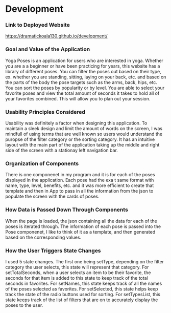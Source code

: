 # Development

### Link to Deployed Website
https://dramatickoala130.github.io/development/

### Goal and Value of the Application
Yoga Poses is an application for users who are interested in yoga. Whether you are a a beginner or have been practicing for years, this website has a library of different poses. You can filter the poses out based on their type, ex. whether you are standing, sitting, laying on your back, etc. and based on the parts of the body the pose targets such as the arms, back, hips, etc. You can sort the poses by popularity or by level. You are able to select your favorite poses and view the total amount of seconds it takes to hold all of your favorites combined. This will allow you to plan out your session.

### Usability Principles Considered
Usability was definitely a factor when designing this application. To maintain a sleek design and limit the amount of words on the screen, I was mindfull of using terms that are well known so users would understand the puropse of the filter category or the sorting category. It has an intuitive layout with the main part of the application taking up the middle and right side of the screen with a stationay left navigation bar.

### Organization of Components
There is one componenet in my program and it is for each of the poses displayed in the application. Each pose had the exa t same format with name, type, level, benefits, etc. and it was more efficient to create that template and then in App to pass in all the information from the json to populate the screen with the cards of poses. 

### How Data is Passed Down Through Components
When the page is loaded, the json containing all the data for each of the poses is iterated through. The information of each pose is passed into the Pose componenet, I like to think of it as a template, and then generated based on the corresponding values.

### How the User Triggers State Changes
I used 5 state changes. The first one being setType, depending on the filter category the user selects, this state will represent that category. For setTotalSeconds, when a user selects an item to be their favorite, the seconds for that item is added to this state to keep track of the total seconds in favorites. For setNames, this state keeps track of all the names of the poses selected as favorites. For setSelected, this state helps keep track the state of the radio buttons used for sorting. For setTypesList, this state keeps track of the list of filters that are on to accurately display the poses to the user.

